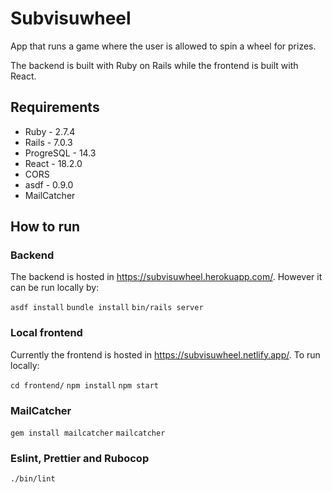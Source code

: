 # Subvisuwheel

App that runs a game where the user is allowed to spin a wheel for prizes.

The backend is built with Ruby on Rails while the frontend is built with React.

## Requirements

- Ruby - 2.7.4
- Rails - 7.0.3
- ProgreSQL - 14.3
- React - 18.2.0
- CORS
- asdf - 0.9.0
- MailCatcher

## How to run

### Backend

The backend is hosted in https://subvisuwheel.herokuapp.com/. However it can be run locally by:

`asdf install`
`bundle install`
`bin/rails server`

### Local frontend

Currently the frontend is hosted in https://subvisuwheel.netlify.app/. To run locally:

`cd frontend/`
`npm install`
`npm start`

### MailCatcher

`gem install mailcatcher` 
`mailcatcher`

### Eslint, Prettier and Rubocop 

`./bin/lint`
